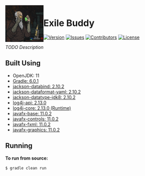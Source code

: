 <img src="https://github.com/Macro303/Exile-Buddy/blob/master/logo.png" align="left" width="120" height="115" alt="Exile Buddy Logo"/>

# Exile Buddy
[![Version](https://img.shields.io/github/tag-pre/Macro303/Exile-Buddy.svg?label=version)](https://github.com/Macro303/Exile-Buddy/releases)
[![Issues](https://img.shields.io/github/issues/Macro303/Exile-Buddy.svg?label=issues)](https://github.com/Macro303/Exile-Buddy/issues)
[![Contributors](https://img.shields.io/github/contributors/Macro303/Exile-Buddy.svg?label=contributors)](https://github.com/Macro303/Exile-Buddy/graphs/contributors)
[![License](https://img.shields.io/github/license/Macro303/Exile-Buddy.svg?=label=license)](https://raw.githubusercontent.com/Macro303/Exile-Buddy/master/LICENSE)

_TODO Description_

## Built Using

 - OpenJDK: 11
 - [Gradle: 6.0.1](https://gradle.org/)
 - [jackson-databind: 2.10.2](http://github.com/FasterXML/jackson)
 - [jackson-dataformat-yaml: 2.10.2](https://github.com/FasterXML/jackson-dataformats-text)
 - [jackson-datatype-jdk8: 2.10.2](https://github.com/FasterXML/jackson-modules-java8)
 - [log4j-api: 2.13.0](https://logging.apache.org/log4j/2.x/)
 - [log4j-core: 2.13.0 (Runtime)](https://logging.apache.org/log4j/2.x/)
 - [javafx-base: 11.0.2](https://openjdk.java.net/projects/openjfx/)
 - [javafx-controls: 11.0.2](https://openjdk.java.net/projects/openjfx/)
 - [javafx-fxml: 11.0.2](https://openjdk.java.net/projects/openjfx/)
 - [javafx-graphics: 11.0.2](https://openjdk.java.net/projects/openjfx/)
 
## Running
**To run from source:**
```bash
$ gradle clean run
```